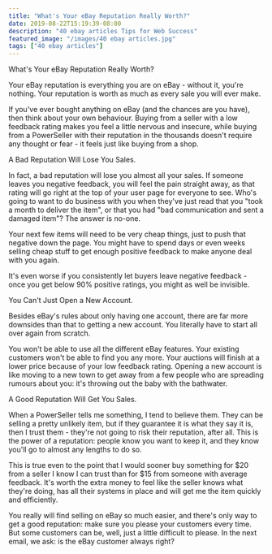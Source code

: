 ```yaml
---
title: "What's Your eBay Reputation Really Worth?"
date: 2019-08-22T15:19:39-08:00
description: "40 ebay articles Tips for Web Success"
featured_image: "/images/40 ebay articles.jpg"
tags: ["40 ebay articles"]
---
```


What's Your eBay Reputation Really Worth?

Your eBay reputation is everything you are on eBay - without it, you're nothing. Your reputation is worth as much as every sale you will ever make.

If you've ever bought anything on eBay (and the chances are you have), then think about your own behaviour. Buying from a seller with a low feedback rating makes you feel a little nervous and insecure, while buying from a PowerSeller with their reputation in the thousands doesn't require any thought or fear - it feels just like buying from a shop.

A Bad Reputation Will Lose You Sales.

In fact, a bad reputation will lose you almost all your sales. If someone leaves you negative feedback, you will feel the pain straight away, as that rating will go right at the top of your user page for everyone to see. Who's going to want to do business with you when they've just read that you "took a month to deliver the item", or that you had "bad communication and sent a damaged item"? The answer is no-one. 

Your next few items will need to be very cheap things, just to push that negative down the page. You might have to spend days or even weeks selling cheap stuff to get enough positive feedback to make anyone deal with you again.

It's even worse if you consistently let buyers leave negative feedback - once you get below 90% positive ratings, you might as well be invisible. 

You Can't Just Open a New Account.

Besides eBay's rules about only having one account, there are far more downsides than that to getting a new account. You literally have to start all over again from scratch. 

You won't be able to use all the different eBay features. Your existing customers won't be able to find you any more. Your auctions will finish at a lower price because of your low feedback rating. Opening a new account is like moving to a new town to get away from a few people who are spreading rumours about you: it's throwing out the baby with the bathwater.

A Good Reputation Will Get You Sales.

When a PowerSeller tells me something, I tend to believe them. They can be selling a pretty unlikely item, but if they guarantee it is what they say it is, then I trust them - they're not going to risk their reputation, after all. This is the power of a reputation: people know you want to keep it, and they know you'll go to almost any lengths to do so.

This is true even to the point that I would sooner buy something for $20 from a seller I know I can trust than for $15 from someone with average feedback. It's worth the extra money to feel like the seller knows what they're doing, has all their systems in place and will get me the item quickly and efficiently.

You really will find selling on eBay so much easier, and there's only way to get a good reputation: make sure you please your customers every time. But some customers can be, well, just a little difficult to please. In the next email, we ask: is the eBay customer always right?


